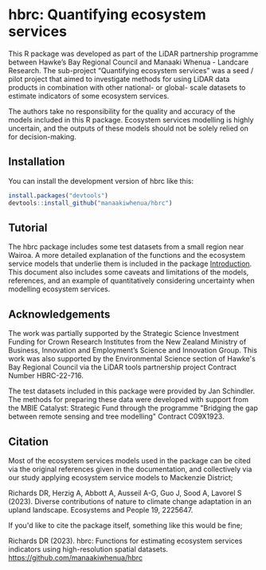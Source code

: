 
# hbrc: Quantifying ecosystem services

<!-- badges: start -->
<!-- badges: end -->

This R package was developed as part of the LiDAR partnership programme between Hawke’s Bay Regional Council and Manaaki Whenua - Landcare Research. The sub-project “Quantifying ecosystem services” was a seed / pilot project that aimed to investigate methods for using LiDAR data products in combination with other national- or global- scale datasets to estimate indicators of some ecosystem services.

The authors take no responsibility for the quality and accuracy of the models included in this R package. Ecosystem services modelling is highly uncertain, and the outputs of these models should not be solely relied on for decision-making.

## Installation

You can install the development version of hbrc like this:

``` r
install.packages("devtools")
devtools::install_github("manaakiwhenua/hbrc")
```
## Tutorial
The hbrc package includes some test datasets from a small region near Wairoa. A more detailed explanation of the functions and the ecosystem service models that underlie them is included in the package [Introduction](https://github.com/manaakiwhenua/hbrc/blob/master/intro-hbrc-v3.pdf). This document also includes some caveats and limitations of the models, references, and an example of quantitatively considering uncertainty when modelling ecosystem services.

## Acknowledgements
The work was partially supported by the Strategic Science Investment Funding for Crown Research Institutes from the New Zealand Ministry of Business, Innovation and Employment’s Science and Innovation Group. This work was also supported by the Environmental Science section of Hawke's Bay Regional Council via the LiDAR tools partnership project Contract Number HBRC-22-716.

The test datasets included in this package were provided by Jan Schindler. The methods for preparing these data were developed with support from the MBIE Catalyst: Strategic Fund through the programme "Bridging the gap between remote sensing and tree modelling" Contract C09X1923.

## Citation
Most of the ecosystem services models used in the package can be cited via the original references given in the documentation, and collectively via our study applying ecosystem service models to Mackenzie District;

Richards DR, Herzig A, Abbott A, Ausseil A-G, Guo J, Sood A, Lavorel S (2023). Diverse contributions of nature to climate change adaptation in an upland landscape. Ecosystems and People 19, 2225647.

If you'd like to cite the package itself, something like this would be fine;

Richards DR (2023). hbrc: Functions for estimating ecosystem services indicators using high-resolution spatial datasets. [https://github.com/manaakiwhenua/hbrc ](https://github.com/manaakiwhenua/hbrc)


